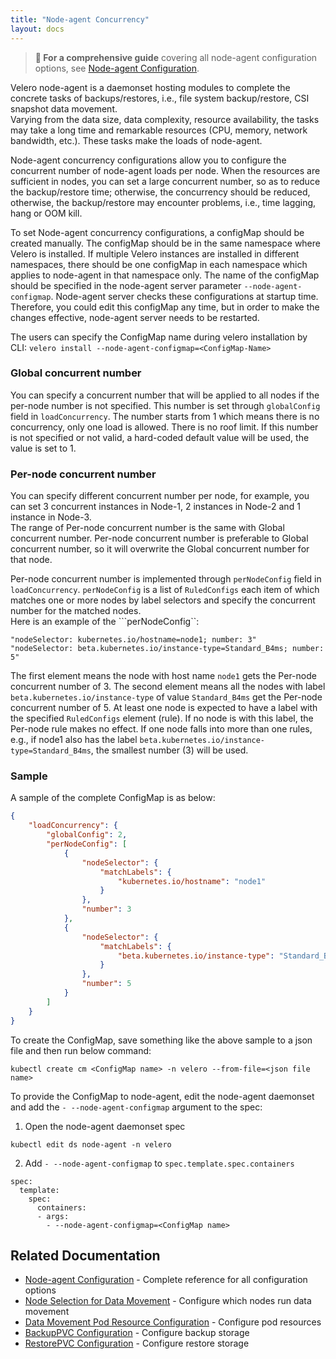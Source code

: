 ```yaml
---
title: "Node-agent Concurrency"
layout: docs
---
```


> **📖 For a comprehensive guide** covering all node-agent configuration options, see [Node-agent Configuration](node-agent-config.md).

Velero node-agent is a daemonset hosting modules to complete the concrete tasks of backups/restores, i.e., file system backup/restore, CSI snapshot data movement.  
Varying from the data size, data complexity, resource availability, the tasks may take a long time and remarkable resources (CPU, memory, network bandwidth, etc.). These tasks make the loads of node-agent.

Node-agent concurrency configurations allow you to configure the concurrent number of node-agent loads per node. When the resources are sufficient in nodes, you can set a large concurrent number, so as to reduce the backup/restore time; otherwise, the concurrency should be reduced, otherwise, the backup/restore may encounter problems, i.e., time lagging, hang or OOM kill.

To set Node-agent concurrency configurations, a configMap should be created manually. The configMap should be in the same namespace where Velero is installed. If multiple Velero instances are installed in different namespaces, there should be one configMap in each namespace which applies to node-agent in that namespace only. The name of the configMap should be specified in the node-agent server parameter ```--node-agent-configmap```.
Node-agent server checks these configurations at startup time. Therefore, you could edit this configMap any time, but in order to make the changes effective, node-agent server needs to be restarted.

The users can specify the ConfigMap name during velero installation by CLI:
`velero install --node-agent-configmap=<ConfigMap-Name>`

### Global concurrent number
You can specify a concurrent number that will be applied to all nodes if the per-node number is not specified. This number is set through ```globalConfig``` field in ```loadConcurrency```.
The number starts from 1 which means there is no concurrency, only one load is allowed. There is no roof limit. If this number is not specified or not valid, a hard-coded default value will be used, the value is set to 1.

### Per-node concurrent number
You can specify different concurrent number per node, for example, you can set 3 concurrent instances in Node-1, 2 instances in Node-2 and 1 instance in Node-3.  
The range of Per-node concurrent number is the same with Global concurrent number. Per-node concurrent number is preferable to Global concurrent number, so it will overwrite the Global concurrent number for that node.

Per-node concurrent number is implemented through ```perNodeConfig``` field in ```loadConcurrency```.
`perNodeConfig` is a list of `RuledConfigs` each item of which matches one or more nodes by label selectors and specify the concurrent number for the matched nodes.  
Here is an example of the ```perNodeConfig``:
```
"nodeSelector: kubernetes.io/hostname=node1; number: 3"
"nodeSelector: beta.kubernetes.io/instance-type=Standard_B4ms; number: 5"
```
The first element means the node with host name ```node1``` gets the Per-node concurrent number of 3.
The second element means all the nodes with label ```beta.kubernetes.io/instance-type``` of value ```Standard_B4ms``` get the Per-node concurrent number of 5.
At least one node is expected to have a label with the specified ```RuledConfigs``` element (rule). If no node is with this label, the Per-node rule makes no effect.
If one node falls into more than one rules, e.g., if node1 also has the label ```beta.kubernetes.io/instance-type=Standard_B4ms```, the smallest number (3) will be used.

### Sample
A sample of the complete ConfigMap is as below:
```json
{
    "loadConcurrency": {
        "globalConfig": 2,
        "perNodeConfig": [
            {
                "nodeSelector": {
                    "matchLabels": {
                        "kubernetes.io/hostname": "node1"
                    }
                },
                "number": 3
            },
            {
                "nodeSelector": {
                    "matchLabels": {
                        "beta.kubernetes.io/instance-type": "Standard_B4ms"
                    }
                },
                "number": 5
            }
        ]
    }
}
```
To create the ConfigMap, save something like the above sample to a json file and then run below command:
```
kubectl create cm <ConfigMap name> -n velero --from-file=<json file name>
```
To provide the ConfigMap to node-agent, edit the node-agent daemonset and add the ```- --node-agent-configmap``` argument to the spec:
1. Open the node-agent daemonset spec
```
kubectl edit ds node-agent -n velero
```
2. Add ```- --node-agent-configmap``` to ```spec.template.spec.containers```
```
spec:
  template:
    spec:
      containers:
      - args:
        - --node-agent-configmap=<ConfigMap name>
```

## Related Documentation

- [Node-agent Configuration](node-agent-config.md) - Complete reference for all configuration options
- [Node Selection for Data Movement](data-movement-node-selection.md) - Configure which nodes run data movement
- [Data Movement Pod Resource Configuration](data-movement-pod-resource-configuration.md) - Configure pod resources
- [BackupPVC Configuration](data-movement-backup-pvc-configuration.md) - Configure backup storage
- [RestorePVC Configuration](data-movement-restore-pvc-configuration.md) - Configure restore storage
